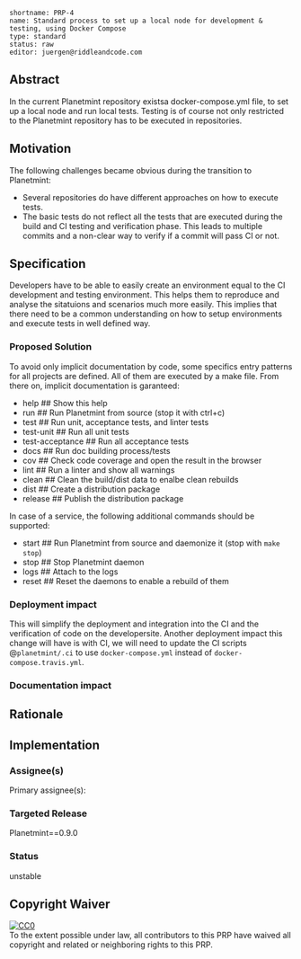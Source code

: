 ```
shortname: PRP-4
name: Standard process to set up a local node for development & testing, using Docker Compose
type: standard
status: raw
editor: juergen@riddleandcode.com
```


## Abstract
In the current Planetmint repository existsa docker-compose.yml file, to set up a local node and run local tests.
Testing is of course not only restricted to the Planetmint repository has to be executed in repositories.

## Motivation
The following challenges became obvious during the transition to Planetmint:
- Several repositories do have different approaches on how to execute tests.
- The basic tests do not reflect all the tests that are executed during the build and CI testing and verification phase. This leads to multiple commits and a non-clear way to verify if a commit will pass CI or not. 

## Specification
Developers have to be able to easily create an environment equal to the CI development and testing environment. This helps them to reproduce and analyse the sitatuions and scenarios much more easily. This implies that there need to be a common understanding on how to setup environments and execute tests in well defined way.

### Proposed Solution
To avoid only implicit documentation by code, some specifics entry patterns for all projects are defined. All of them are executed by a make file. 
From there on, implicit documentation is garanteed:
- help                ## Show this help
- run                 ## Run Planetmint from source (stop it with ctrl+c)
- test                ## Run unit, acceptance tests, and linter tests
- test-unit           ## Run all unit tests
- test-acceptance     ## Run all acceptance tests
- docs                ## Run doc building process/tests
- cov                 ## Check code coverage and open the result in the browser
- lint                ## Run a linter and show all warnings
- clean               ## Clean the build/dist data to enalbe clean rebuilds
- dist                ## Create a distribution package
- release             ## Publish the distribution package
  
In case of a service, the following additional commands should be supported:
- start   ## Run Planetmint from source and daemonize it (stop with `make stop`)
- stop    ## Stop Planetmint daemon
- logs    ## Attach to the logs
- reset   ## Reset the daemons to enable a rebuild of them


### Deployment impact
This will simplify the deployment and integration into the CI and the verification of code on the developersite.
Another deployment impact this change will have is with CI, we will need to update the CI scripts @`planetmint/.ci` to use `docker-compose.yml` instead of `docker-compose.travis.yml`.


### Documentation impact

## Rationale


## Implementation


### Assignee(s)
Primary assignee(s): 


### Targeted Release
Planetmint==0.9.0


### Status
unstable


## Copyright Waiver

<p xmlns:dct="http://purl.org/dc/terms/">
  <a rel="license"
     href="http://creativecommons.org/publicdomain/zero/1.0/">
    <img src="http://i.creativecommons.org/p/zero/1.0/88x31.png" style="border-style: none;" alt="CC0" />
  </a>
  <br />
  To the extent possible under law, all contributors to this PRP
  have waived all copyright and related or neighboring rights to this PRP.
</p>
